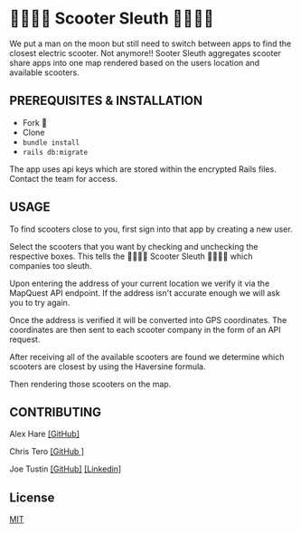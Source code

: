 # 🛴🕵🏻‍♂️ Scooter Sleuth 🛴🕵🏻‍♀️ 

We put a man on the moon but still need to switch between apps to find the closest electric scooter.  Not anymore!!
Sooter Sleuth aggregates scooter share apps into one map rendered based on the users location and available scooters. 


## PREREQUISITES & INSTALLATION
- Fork 🍴
- Clone 
- ``` bundle install ``` 
- ``` rails db:migrate ```

The app uses api keys which are stored within the encrypted Rails files.  Contact the team for access. 

## USAGE
To find scooters close to you, first sign into that app by creating a new user.  

Select the scooters that you want by checking and unchecking the respective boxes.  This tells the  🛴🕵🏻‍♂️ Scooter Sleuth 🛴🕵🏻‍♀️  which companies too sleuth.  

Upon entering the address of your current location we verify it via the MapQuest API endpoint.  If the address isn't accurate enough we will ask you to try again.  

Once the address is verified it will be converted into GPS coordinates.  The coordinates are then sent to each scooter company in the form of an API request. 

After receiving all of the available scooters are found we determine which scooters are closest by using the Haversine formula. 

Then rendering those scooters on the map. 


## CONTRIBUTING

Alex Hare [[GitHub]](https://github.com/ahare14)

Chris Tero [[GitHub ]](https://github.com/takeastand) 

Joe Tustin [[GitHub]](https://github.com/drbarq) [[Linkedin]](https://www.linkedin.com/in/joetustin/)


## License

[MIT](https://choosealicense.com/licenses/mit/)
